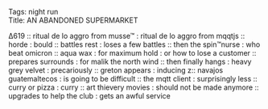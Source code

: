 Tags: night run   
Title: AN ABANDONED SUPERMARKET
  
∆619 :: ritual de lo aggro from musse™ : ritual de lo aggro from mqqtjs :: horde : bould :: battles rest : loses a few battles :: then the spin™nurse : who beat omicron :: aqua wax : for maximum hold : or how to lose a customer :: prepares surrounds : for malik the north wind :: then finally hangs : heavy grey velvet : precariously :: greton appears : inducing z:: navajos guatemaltecos : is going to be difficult :: the mqtt client : surprisingly less :: curry or pizza : curry :: art thievery movies : should not be made anymore :: upgrades to help the club : gets an awful service  

